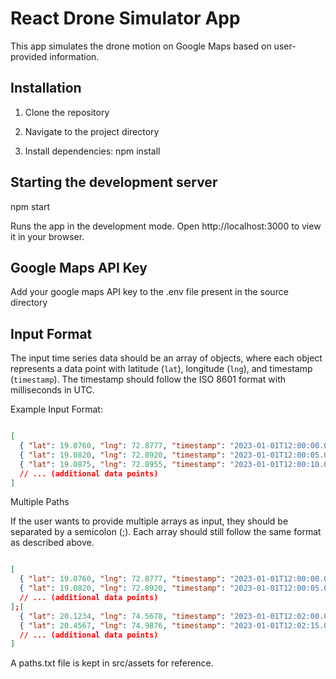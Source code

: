 # React Drone Simulator App

This app simulates the drone motion on Google Maps based on user-provided information.

## Installation
1. Clone the repository

2. Navigate to the project directory

3. Install dependencies: npm install

## Starting the development server

npm start

Runs the app in the development mode.
Open http://localhost:3000 to view it in your browser.

## Google Maps API Key

Add your google maps API key to the .env file present in the source directory

## Input Format

The input time series data should be an array of objects, where each object represents a data point with latitude (`lat`), longitude (`lng`), and timestamp (`timestamp`). The timestamp should follow the ISO 8601 format with milliseconds in UTC.

Example Input Format:

```json

[
  { "lat": 19.0760, "lng": 72.8777, "timestamp": "2023-01-01T12:00:00.000Z" },
  { "lat": 19.0820, "lng": 72.8920, "timestamp": "2023-01-01T12:00:05.000Z" },
  { "lat": 19.0875, "lng": 72.8955, "timestamp": "2023-01-01T12:00:10.000Z" },
  // ... (additional data points)
]
```

Multiple Paths

If the user wants to provide multiple arrays as input, they should be separated by a semicolon (;). Each array should still follow the same format as described above.

```json

[
  { "lat": 19.0760, "lng": 72.8777, "timestamp": "2023-01-01T12:00:00.000Z" },
  { "lat": 19.0820, "lng": 72.8920, "timestamp": "2023-01-01T12:00:05.000Z" },
  // ... (additional data points)
];[
  { "lat": 20.1234, "lng": 74.5678, "timestamp": "2023-01-01T12:02:00.000Z" },
  { "lat": 20.4567, "lng": 74.9876, "timestamp": "2023-01-01T12:02:15.000Z" },
  // ... (additional data points)
]
```

A paths.txt file is kept in src/assets for reference.